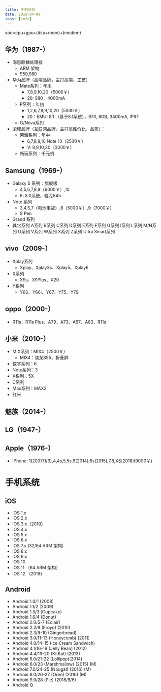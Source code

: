 ```yaml
---
title: 手机信息
date: 2019-04-09
tags: [info]
---
```


soc=cpu+gpu+(dsp+neon)+(modem)

## 华为（1987-）

* 海思麒麟处理器
  * ARM 架构
  * 950,980
* 华为品牌（高端品牌，主打高端、工艺）
  * Mate系列：年末
    * 7,8,9,10,20（5000￥）
    * 20: 980，4000mA
  * P系列：年初
    * 1,2,6,7,8,9,10,20（5000￥）
    * 20：EMUI 8.1 （基于8.1系统），970, 6GB, 3400mA, IP67
  * G/Nova系列
* 荣耀品牌（互联网品牌，主打高性价比、品质）：
  * 荣耀系列：年中
    * 6,7,8,9,10,Note 10（2500￥）
    * V: 8,9,10,20（3000￥）
  * 畅玩系列：千元机

<!--more-->

## Samsung（1969-）

* Galaxy S 系列：旗舰级
  * 4,5,6,7,8,9（6000￥）,10
  * 9: 8.0系统，骁龙845
* Note 系列
  * 3,4,5,7（电池事故）,8（5000￥）,9（7000￥）
  * S Pen
* Grand 系列
* 其它系列 A系列 B系列 C系列 D系列 E系列 F系列 G系列 I系列 L系列 M/N系列 U系列 V系列 W系列 X系列 Z系列 Ultra Smart系列

## vivo（2009-）

* Xplay系列
  * Xplay、Xplay3s、Xplay5、Xplay6
* X系列
  * X9s、X9Plus、X20
* Y系列
  * Y66、Y66i、Y67、Y75、Y79

## oppo（2000-）

* R11s、R11s Plus、A79、A73、A57、A83、R11s

## 小米（2010-）

* MIX系列：MIX4（2500￥）
  * MIX4：骁龙855，折叠屏
* 数字系列：6
* Note系列：3
* X系列：5X
* C系列
* Max系列：MAX2
* 红米

## 魅族（2014-）

## LG（1947-）

## Apple（1976-）

* iPhone: 1(2007/1/9),4,4s,5,5s,6(2014),6s(2015),7,8,XS(2018)(9000￥)

# 手机系统

## iOS

* iOS 1.x
* iOS 2.x
* iOS 3.x（2010）
* iOS 4.x
* iOS 5.x
* iOS 6.x
* iOS 7.x (32/64 ARM 架构)
* iOS 8.x
* iOS 9.x
* iOS 10
* iOS 11 （64 ARM 架构）
* iOS 12 （2019）

## Android

* Android 1.0/1 (2008)
* Android 1.1/2 (2009)
* Android 1.5/3 (Cupcake)
* Android 1.6/4 (Donut)
* Android 2.0/5-7 (Eclair)
* Android 2.2/8 (Froyo) (2010)
* Android 2.3/9-10 (Gingerbread)
* Android 3.0/11-13 (Honeycomb) (2011)
* Android 4.0/14-15 (Ice Cream Sandwich)
* Android 4.1/16-18 (Jelly Bean) (2012)
* Android 4.4/19-20 (KitKat) (2013)
* Android 5.0/21-22 (Lollipop)(2014)
* Android 6.0/23 (Marshmallow) (2015) (M)
* Android 7.0/24-25 (Nougat) (2016) (M)
* Android 8.0/26-27 (Oreo) (2016) (M)
* Android 9.0/28 (Pie) (2018/8/6)
* Android Q